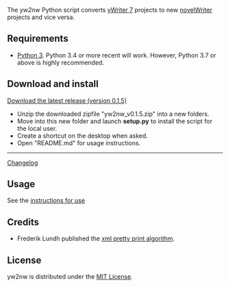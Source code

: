 The *yw2nw* Python script converts [yWriter 7](http://spacejock.com/yWriter7.html) projects to new [novelWriter](https://novelwriter.readthedocs.io/en/stable/) projects and vice versa.


## Requirements

- [Python 3](https://www.python.org). Python 3.4 or more recent will work. However, Python 3.7 or above is highly recommended.

## Download and install

[Download the latest release (version 0.1.5)](https://raw.githubusercontent.com/peter88213/yw2nw/main/dist/yw2nw_v0.1.5.zip)

- Unzip the downloaded zipfile "yw2nw_v0.1.5.zip" into a new folders.
- Move into this new folder and launch **setup.py** to install the script for the local user.
- Create a shortcut on the desktop when asked.
- Open "README.md" for usage instructions.

------------------------------------------------------------------

[Changelog](changelog)

## Usage

See the [instructions for use](usage)

## Credits

- Frederik Lundh published the [xml pretty print algorithm](http://effbot.org/zone/element-lib.htm#prettyprint).

## License

yw2nw is distributed under the [MIT License](http://www.opensource.org/licenses/mit-license.php).
